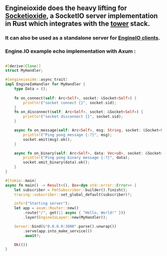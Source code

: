 ## Engineioxide does the heavy lifting for [Socketioxide](https://docs.rs/socketioxide/latest/socketioxide/), a SocketIO server implementation in Rust which integrates with the [tower](https://docs.rs/tower/latest/tower/) stack.

### It can also be used as a standalone server for [EngineIO clients](https://github.com/socketio/engine.io-client).

### Engine.IO example echo implementation with Axum :
```rust

#[derive(Clone)]
struct MyHandler;

#[engineioxide::async_trait]
impl EngineIoHandler for MyHandler {
    type Data = ();
    
    fn on_connect(self: Arc<Self>, socket: &Socket<Self>) {
        println!("socket connect {}", socket.sid);
    }
    fn on_disconnect(self: Arc<Self>, socket: &Socket<Self>) {
        println!("socket disconnect {}", socket.sid);
    }

    async fn on_message(self: Arc<Self>, msg: String, socket: &Socket<Self>) {
        println!("Ping pong message {:?}", msg);
        socket.emit(msg).ok();
    }

    async fn on_binary(self: Arc<Self>, data: Vec<u8>, socket: &Socket<Self>) {
        println!("Ping pong binary message {:?}", data);
        socket.emit_binary(data).ok();
    }
}

#[tokio::main]
async fn main() -> Result<(), Box<dyn std::error::Error>> {
    let subscriber = FmtSubscriber::builder().finish();
    tracing::subscriber::set_global_default(subscriber)?;

    info!("Starting server");
    let app = axum::Router::new()
        .route("/", get(|| async { "Hello, World!" }))
        .layer(EngineIoLayer::new(MyHandler));

    Server::bind(&"0.0.0.0:3000".parse().unwrap())
        .serve(app.into_make_service())
        .await?;

    Ok(())
}
```
